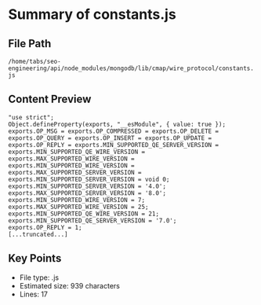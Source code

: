 # Summary of constants.js
  
## File Path
`/home/tabs/seo-engineering/api/node_modules/mongodb/lib/cmap/wire_protocol/constants.js`

## Content Preview
```
"use strict";
Object.defineProperty(exports, "__esModule", { value: true });
exports.OP_MSG = exports.OP_COMPRESSED = exports.OP_DELETE = exports.OP_QUERY = exports.OP_INSERT = exports.OP_UPDATE = exports.OP_REPLY = exports.MIN_SUPPORTED_QE_SERVER_VERSION = exports.MIN_SUPPORTED_QE_WIRE_VERSION = exports.MAX_SUPPORTED_WIRE_VERSION = exports.MIN_SUPPORTED_WIRE_VERSION = exports.MAX_SUPPORTED_SERVER_VERSION = exports.MIN_SUPPORTED_SERVER_VERSION = void 0;
exports.MIN_SUPPORTED_SERVER_VERSION = '4.0';
exports.MAX_SUPPORTED_SERVER_VERSION = '8.0';
exports.MIN_SUPPORTED_WIRE_VERSION = 7;
exports.MAX_SUPPORTED_WIRE_VERSION = 25;
exports.MIN_SUPPORTED_QE_WIRE_VERSION = 21;
exports.MIN_SUPPORTED_QE_SERVER_VERSION = '7.0';
exports.OP_REPLY = 1;
[...truncated...]
```

## Key Points
- File type: .js
- Estimated size: 939 characters
- Lines: 17

